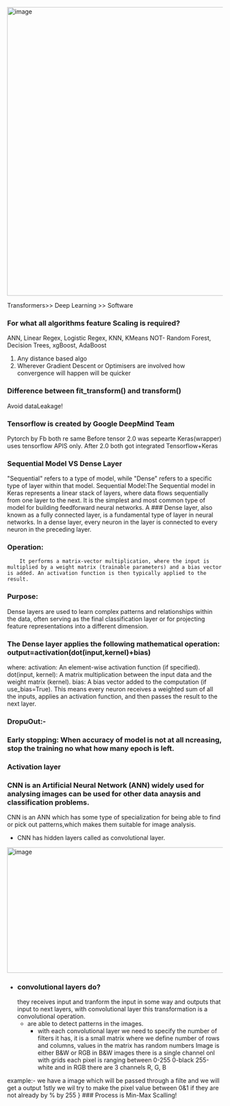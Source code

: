 <img width="728" height="674" alt="image" src="https://github.com/user-attachments/assets/fbf91ea6-c522-46cc-a823-03a2d82db4a9" />

Transformers>> Deep Learning >> Software
### For what all algorithms feature Scaling is required?
ANN, Linear Regex, Logistic Regex, KNN,  KMeans
NOT- Random Forest, Decision Trees, xgBoost, AdaBoost
1. Any distance based algo 
2. Wherever Gradient Descent or Optimisers are involved how convergence will happen will be quicker

### Difference between fit_transform() and transform()
Avoid dataLeakage!
### Tensorflow is created by Google DeepMind Team
Pytorch by Fb  both re same
 Before tensor 2.0 was sepearte Keras(wrapper) uses tensorflow APIS only.
 After 2.0 both got integrated Tensorflow+Keras

 ### Sequential Model VS Dense Layer 
"Sequential" refers to a type of model, while "Dense" refers to a specific type of layer within that model.
Sequential Model:The Sequential model in Keras represents a linear stack of layers, where data flows sequentially from one layer to the next. It is the simplest and most common type of model for building feedforward neural networks. 
A ### Dense layer, also known as a fully connected layer, is a fundamental type of layer in neural networks. In a dense layer, every neuron in the layer is connected to every neuron in the preceding layer. 
  ### Operation:
        It performs a matrix-vector multiplication, where the input is multiplied by a weight matrix (trainable parameters) and a bias vector is added. An activation function is then typically applied to the result.
### Purpose:
Dense layers are used to learn complex patterns and relationships within the data, often serving as the final classification layer or for projecting feature representations into a different dimension.
### The Dense layer applies the following mathematical operation: output=activation(dot(input,kernel)+bias)
where:
activation: An element-wise activation function (if specified).
dot(input, kernel): A matrix multiplication between the input data and the weight matrix (kernel).
bias: A bias vector added to the computation (if use_bias=True).
This means every neuron receives a weighted sum of all the inputs, applies an activation function, and then passes the result to the next layer.
### DropuOut:- 
### Early stopping: When accuracy of model is not at all ncreasing, stop the training no what how many epoch is left.

### Activation layer 


### CNN is an Artificial Neural Network (ANN) widely used for analysing images can be used for other data anaysis and classification problems.
CNN is an ANN which has some type of specialization for being able to find or pick out patterns,which makes them suitable for image analysis. 
- CNN has hidden layers called as convolutional layer.
<img width="898" height="293" alt="image" src="https://github.com/user-attachments/assets/025b26b0-88f0-42ba-aa0d-19855e67b4db" />

- ### convolutional layers do?
    they receives input and tranform the input in some way and outputs that input to next layers, with convolutional layer this transformation is a convolutional operation.
    - are able to detect patterns in the images.
       - with each convolutional layer we need to specify the number of filters it has, it is a small  matrix where we define number of rows and columns, values in the matrix has random numbers
Image is either B&W or RGB
in B&W images there is a single channel onl with grids each pixel is ranging between 0-255 0-black 255-white
and in RGB there are 3 channels R, G, B

example:-
we have a image which will be passed through a filte and we will get a output 
1stly we wil try to make the pixel value between 0&1 if they are not already by % by 255 } ### Process is Min-Max Scalling!
